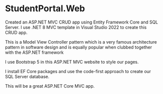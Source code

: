 # StudentPortal.Web
Created an ASP.NET MVC CRUD app using Entity Framework Core and SQL Server. I use .NET 8 MVC template in Visual Studio 2022 to create this CRUD app.

This is a Model View Controller pattern which is a very famous architecture pattern in software design and is equally popular when clubbed together with the ASP.NET framework

I use Bootstrap 5 in this ASP.NET MVC website to style our pages.

I install EF Core packages and use the code-first approach to create our SQL Server database.

This will be a great ASP.NET Core MVC app.
